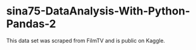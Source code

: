 # sina75-DataAnalysis-With-Python-Pandas-2

This data set was scraped from FilmTV and is public on Kaggle.
